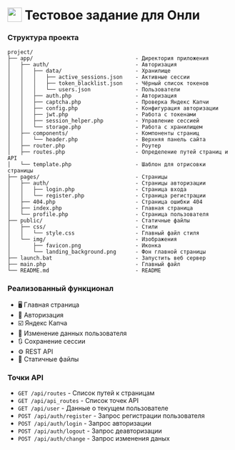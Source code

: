 # <image src="./public/img/favicon.png" style="float: left; height: 32px;"/>&nbsp;Тестовое задание для Онли

### Структура проекта
```
project/ 
├── app/								- Директория приложения
│   ├── auth/							- Авторизация
│   │   ├── data/ 						- Хранилище
│   │   │   ├── active_sessions.json	- Активные сессии
│   │   │   ├── token_blacklist.json	- Чёрный список токенов
│   │   │   └── users.json 				- Пользователи
│   │   ├── auth.php 					- Авторизация
│   │   ├── captcha.php 				- Проверка Яндекс Капчи
│   │   ├── config.php 					- Конфигурация авторизации
│   │   ├── jwt.php 					- Работа с токенами
│   │   ├── session_helper.php 			- Управление сессией
│   │   └── storage.php 				- Работа с хранилищем
│   ├── components/ 					- Компоненты страниц
│   │   └── header.php					- Верхняя панель сайта
│   ├── router.php 						- Роутер
│   ├── routes.php 						- Определение путей страниц и API
│   └── template.php 					- Шаблон для отрисовки страницы
├── pages/ 								- Страницы 
│   ├── auth/ 							- Страницы авторизации
│   │   ├── login.php 					- Страница входа
│   │   └── register.php 				- Страница регистрации
│   ├── 404.php 						- Страница ошибки 404
│   ├── index.php 						- Главная страница
│   └── profile.php 					- Страница пользователя
├── public/ 							- Статичные файлы
│   ├── css/ 							- Стили
│   │   └── style.css 					- Главный файл стиля
│   └── img/ 							- Изображения
│       ├── favicon.png 				- Иконка
│       └── landing_background.png		- Фон главной страницы
├── launch.bat 							- Запустить веб сервер
├── main.php 							- Главный файл
└── README.md 							- README
```	

### Реализованный функционал
- 🖥️ Главная страница 
- 🔐 Авторизация
- ☑️ Яндекс Капча
- 👤 Изменение данных пользователя
- 🔃 Сохранение сессии
- ⚙️ REST API
- 📂 Статичные файлы

### Точки API
- ``GET /api/routes`` - Список путей к страницам
- ``GET /api/api_routes`` - Список точек API
- ``GET /api/user`` - Данные о текущем пользователе
- ``POST /api/auth/register`` - Запрос регистрации пользователя
- ``POST /api/auth/login`` - Запрос авторизации
- ``POST /api/auth/logout`` - Запрос деавторизации
- ``POST /api/auth/change`` - Запрос изменения даных

